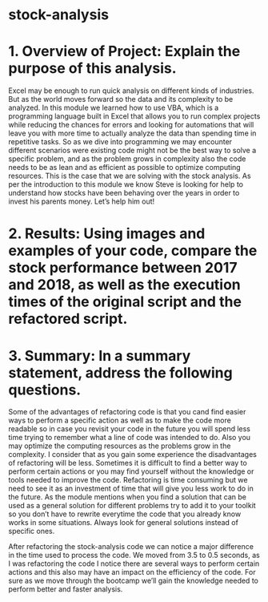# stock-analysis

# 1.	Overview of Project: Explain the purpose of this analysis.
Excel may be enough to run quick analysis on different kinds of industries. But as the world moves forward so the data and its complexity to be analyzed. In this module we learned how to use VBA, which is a programming language built in Excel that allows you to run complex projects while reducing the chances for errors and looking for automations that will leave you with more time to actually analyze the data than spending time in repetitive tasks.
So as we dive into programming we may encounter different scenarios were existing code might not be the best way to solve a specific problem, and as the problem grows in complexity also the code needs to be as lean and as efficient as possible to optimize computing resources. This is the case that we are solving with the stock analysis.
As per the introduction to this module we know Steve is looking for help to understand how stocks have been behaving over the years in order to invest his parents money. Let’s help him out!
# 2.	Results: Using images and examples of your code, compare the stock performance between 2017 and 2018, as well as the execution times of the original script and the refactored script.


# 3.	Summary: In a summary statement, address the following questions.

Some of the advantages of refactoring code is that you cand find easier ways to perform a specific action as well as to make the code more readable so in case you revisit your code in the future you will spend less time trying to remember what a line of code was intended to do. Also you may optimize the computing resources as the problems grow in the complexity.
I consider that as you gain some experience the disadvantages of refactoring will be less. Sometimes it is difficult to find a better way to perform certain actions or you may find yourself without the knowledge or tools needed to improve the code. 
Refactoring is time consuming but we need to see it as an investment of time that will give you less work to do in the future.
As the module mentions when you find a solution that can be used as a general solution for different problems try to add it to your toolkit so you don’t have to rewrite everytime the code that you already know works in some situations. Always look for general solutions instead of specific ones.

After refactoring the stock-analysis code we can notice a major difference in the time used to process the code. We moved from 3.5 to 0.5 seconds, as I was refactoring the code I notice there are several ways to perform certain actions and this also may have an impact on the efficiency of the code. For sure as we move through the bootcamp we’ll gain the knowledge needed to perform better and faster analysis.
